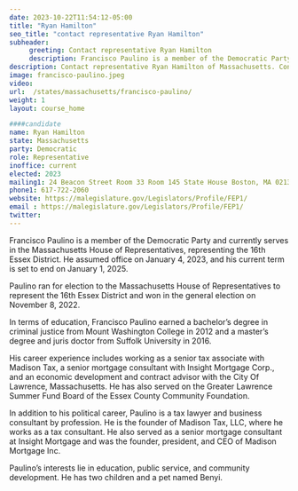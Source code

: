 ```yaml
---
date: 2023-10-22T11:54:12-05:00
title: "Ryan Hamilton"
seo_title: "contact representative Ryan Hamilton"
subheader:
     greeting: Contact representative Ryan Hamilton
     description: Francisco Paulino is a member of the Democratic Party and currently serves in the Massachusetts House of Representatives, representing the 16th Essex District. He assumed office on January 4, 2023, and his current term is set to end on January 1, 2025.
description: Contact representative Ryan Hamilton of Massachusetts. Contact information for Ryan Hamilton includes email address, phone number, and mailing address.
image: francisco-paulino.jpeg
video:
url:  /states/massachusetts/francisco-paulino/
weight: 1
layout: course_home

####candidate
name: Ryan Hamilton
state: Massachusetts
party: Democratic
role: Representative
inoffice: current
elected: 2023
mailing1: 24 Beacon Street Room 33 Room 145 State House Boston, MA 02133
phone1: 617-722-2060
website: https://malegislature.gov/Legislators/Profile/FEP1/
email : https://malegislature.gov/Legislators/Profile/FEP1/
twitter:
---
```


Francisco Paulino is a member of the Democratic Party and currently serves in the Massachusetts House of Representatives, representing the 16th Essex District. He assumed office on January 4, 2023, and his current term is set to end on January 1, 2025.

Paulino ran for election to the Massachusetts House of Representatives to represent the 16th Essex District and won in the general election on November 8, 2022.

In terms of education, Francisco Paulino earned a bachelor’s degree in criminal justice from Mount Washington College in 2012 and a master’s degree and juris doctor from Suffolk University in 2016.

His career experience includes working as a senior tax associate with Madison Tax, a senior mortgage consultant with Insight Mortgage Corp., and an economic development and contract advisor with the City Of Lawrence, Massachusetts. He has also served on the Greater Lawrence Summer Fund Board of the Essex County Community Foundation.

In addition to his political career, Paulino is a tax lawyer and business consultant by profession. He is the founder of Madison Tax, LLC, where he works as a tax consultant. He also served as a senior mortgage consultant at Insight Mortgage and was the founder, president, and CEO of Madison Mortgage Inc.

Paulino’s interests lie in education, public service, and community development. He has two children and a pet named Benyi.
